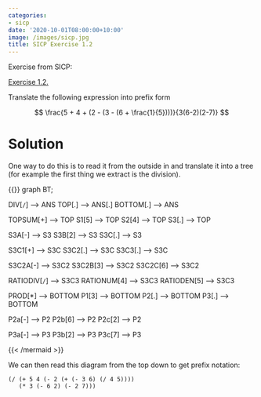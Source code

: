 ```yaml
---
categories:
- sicp
date: '2020-10-01T08:00:00+10:00'
image: /images/sicp.jpg
title: SICP Exercise 1.2
---
```


Exercise from SICP:

[Exercise 1.2.](https://mitpress.mit.edu/sites/default/files/sicp/full-text/book/book-Z-H-10.html#%_thm_1.2) 

Translate the following expression into prefix form

$$ \frac{5 + 4 + (2 - (3 - (6 + \frac{1}{5})))}{3(6-2)(2-7)} $$

# Solution

One way to do this is to read it from the outside in and translate it into a tree (for example the first thing we extract is the division).

{{<mermaid>}}
graph BT;

DIV[`/`] --> ANS
TOP[.] --> ANS[.]
BOTTOM[.] --> ANS

TOPSUM[+] --> TOP
S1[5] --> TOP
S2[4] --> TOP
S3[.] --> TOP

S3A[-] --> S3
S3B[2] --> S3
S3C[.] --> S3

S3C1[+] --> S3C
S3C2[.] --> S3C
S3C3[.] --> S3C

S3C2A[-] --> S3C2
S3C2B[3] --> S3C2
S3C2C[6] --> S3C2

RATIODIV[`/`] --> S3C3
RATIONUM[4] --> S3C3
RATIODEN[5] --> S3C3



PROD[*] --> BOTTOM
P1[3] --> BOTTOM
P2[.] --> BOTTOM
P3[.] --> BOTTOM

P2a[-] --> P2
P2b[6] --> P2
P2c[2] --> P2

P3a[-] --> P3
P3b[2] -->  P3
P3c[7] --> P3


{{< /mermaid >}}


We can then read this diagram from the top down to get prefix notation:

```
(/ (+ 5 4 (- 2 (+ (- 3 6) (/ 4 5))))
   (* 3 (- 6 2) (- 2 7)))
```
